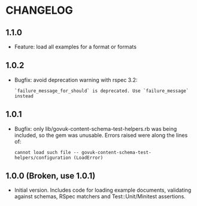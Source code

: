 # CHANGELOG

## 1.1.0

* Feature: load all examples for a format or formats

## 1.0.2

* Bugfix: avoid deprecation warning with rspec 3.2:
  ```
  `failure_message_for_should` is deprecated. Use `failure_message` instead
  ```

## 1.0.1

* Bugfix: only lib/govuk-content-schema-test-helpers.rb was being included, so
the gem was unusable. Errors raised were along the lines of:
  ```
  cannot load such file -- govuk-content-schema-test-helpers/configuration (LoadError)
  ```

## 1.0.0 (Broken, use 1.0.1)

* Initial version. Includes code for loading example documents, validating
  against schemas, RSpec matchers and Test::Unit/Minitest assertions.
